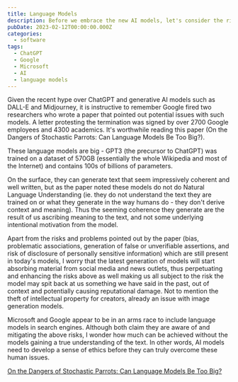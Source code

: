 ```yaml
---
title: Language Models
description: Before we embrace the new AI models, let's consider the risks.
pubDate: 2023-02-12T00:00:00.000Z
categories:
  - software
tags:
  - ChatGPT
  - Google
  - Microsoft
  - AI
  - language models
---
```


Given the recent hype over ChatGPT and generative AI models such as DALL-E and Midjourney, it is instructive to remember Google fired two researchers who wrote a paper that pointed out potential issues with such models. A letter protesting the termination was signed by over 2700 Google employees and 4300 academics. It's worthwhile reading this paper (On the Dangers of Stochastic Parrots: Can Language Models Be Too Big?).

These language models are big - GPT3 (the precursor to ChatGPT) was trained on a dataset of 570GB (essentially the whole Wikipedia and most of the Internet) and contains 100s of billions of parameters.

On the surface, they can generate text that seem impressively coherent and well written, but as the paper noted these models do not do Natural Language Understanding (ie. they do not understand the text they are trained on or what they generate in the way humans do - they don't derive context and meaning). Thus the seeming coherence they generate are the result of us ascribing meaning to the text, and not some underlying intentional motivation from the model.

Apart from the risks and problems pointed out by the paper (bias, problematic associations, generation of false or unverifiable assertions, and risk of disclosure of personally sensitive information) which are still present in today's models, I worry that the latest generation of models will start absorbing material from social media and news outlets, thus perpetuating and enhancing the risks above as well making us all subject to the risk the model may spit back at us something we have said in the past, out of context and potentially causing reputational damage. Not to mention the theft of intellectual property for creators, already an issue with image generation models.

Microsoft and Google appear to be in an arms race to include language models in search engines. Although both claim they are aware of and mitigating the above risks, I wonder how much can be achieved without the models gaining a true understanding of the text. In other words, AI models need to develop a sense of ethics before they can truly overcome these human issues.

[On the Dangers of Stochastic Parrots: Can Language Models Be Too Big?](https://dl.acm.org/doi/10.1145/3442188.3445922)
